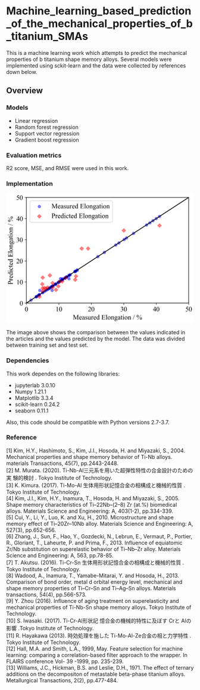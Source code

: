 # Machine_learning_based_prediction_of_the_mechanical_properties_of_b_titanium_SMAs
This is a machine learning work which attempts to predict the mechanical properties of b titanium shape memory alloys.
Several models were implemented using sckit-learn and the data were collected by references down below.

## Overview

### Models
* Linear regression
* Random forest regression
* Support vector regression
* Gradient boost regression

### Evaluation metrics
R2 score, MSE, and RMSE were used in this work.

### Implementation
![img/gradientboosting_elongation.png](img/gradientboosting_elongation.png)

The image above shows the comparison between the values indicated in the articles and the values predicted by the model. 
The data was divided between training set and test set.

### Dependencies 
This work dependes on the following libraries:
* jupyterlab 3.0.10
* Numpy 1.21.1
* Matplotlib 3.3.4
* scikit-learn 0.24.2
* seaborn 0.11.1

Also, this code should be compatible with Python versions 2.7-3.7.

### Reference
[1] Kim, H.Y., Hashimoto, S., Kim, J.I., Hosoda, H. and Miyazaki, S., 2004. Mechanical properties and shape memory behavior of Ti-Nb alloys. materials Transactions, 45(7), pp.2443-2448.  
[2] M. Murata. (2020). Ti-Nb-Al三元系を用いた超弾性特性の合金設計のための実
験的検討 . Tokyo Institute of Technology.  
[3] K. Kimura. (2017). Ti-Mo-Al 生体用形状記憶合金の相構成と機械的性質 . Tokyo Institute of Technology.  
[4] Kim, J.I., Kim, H.Y., Inamura, T., Hosoda, H. and Miyazaki, S., 2005. Shape memory characteristics of Ti–22Nb–(2–8) Zr (at.%) biomedical alloys. Materials Science and Engineering: A, 403(1-2), pp.334-339.  
[5] Cui, Y., Li, Y., Luo, K. and Xu, H., 2010. Microstructure and shape memory effect of Ti–20Zr–10Nb alloy. Materials Science and Engineering: A, 527(3), pp.652-656.  
[6] Zhang, J., Sun, F., Hao, Y., Gozdecki, N., Lebrun, E., Vermaut, P., Portier, R., Gloriant, T., Laheurte, P. and Prima, F., 2013. Influence of equiatomic Zr/Nb substitution on superelastic behavior of Ti–Nb–Zr alloy. Materials Science and Engineering: A, 563, pp.78-85.  
[7] T. Akutsu. (2016). Ti-Cr-Sn 生体用形状記憶合金の相構成と機械的性質 . Tokyo Institute of Technology.  
[8] Wadood, A., Inamura, T., Yamabe-Mitarai, Y. and Hosoda, H., 2013. Comparison of bond order, metal d orbital energy level, mechanical and shape memory properties of Ti–Cr–Sn and Ti–Ag–Sn alloys. Materials transactions, 54(4), pp.566-573.  
[9] Y. Zhou (2016). Influence of aging treatment on superelasticity and mechanical properties of Ti-Nb-Sn shape memory alloys. Tokyo Institute of Technology.  
[10] S. Iwasaki. (2017). Ti-Cr-Al形状記 憶合金の機械的特性に及ぼす Crと Alの影響 .Tokyo Institute of Technology.  
[11] R. Hayakawa (2013). 時効処理を施した Ti-Mo-Al-Ze合金の相と力学特性 . Tokyo Institute of Technology.  
[12] Hall, M.A. and Smith, L.A., 1999, May. Feature selection for machine learning: comparing a correlation-based filter approach to the wrapper. In FLAIRS conference Vol- 39 -1999, pp. 235-239.  
[13] Williams, J.C., Hickman, B.S. and Leslie, D.H., 1971. The effect of ternary additions on the decompositon of metastable beta-phase titanium alloys. Metallurgical Transactions, 2(2), pp.477-484.  
